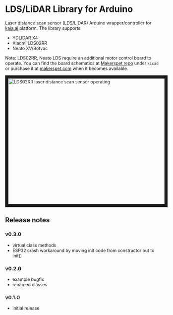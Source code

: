 # LDS/LiDAR Library for Arduino
Laser distance scan sensor (LDS/LIDAR) Arduino wrapper/controller for [kaia.ai](https://kaia.ai) platform. The library supports
- YDLIDAR X4
- Xiaomi LDS02RR
- Neato XV/Botvac

Note: LDS02RR, Neato LDS require an additional motor control board to operate.
You can find the board schematics at [Makerspet repo](https://github.com/makerspet/makerspet_snoopy/) under `kicad` or purchase it at [makerspet.com](https://makerspet.com) when it becomes available.

<a href="http://www.youtube.com/watch?feature=player_embedded&v=gaDnZ4Msw0E" target="_blank">
 <img src="http://img.youtube.com/vi/gaDnZ4Msw0E/maxresdefault.jpg" alt="LDS02RR laser distance scan sensor operating" width="720" height="405" border="10" />
</a>

## Release notes

### v0.3.0
- virtual class methods
- ESP32 crash workaround by moving init code from constructor out to init()

### v0.2.0
- example bugfix
- renamed classes

### v0.1.0
- initial release